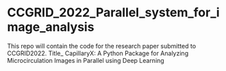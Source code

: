 # CCGRID_2022_Parallel_system_for_image_analysis
This repo will contain the code for the research paper submitted to CCGRID2022.
Title_ CapillaryX: A Python Package for Analyzing Microcirculation Images in Parallel using Deep Learning
